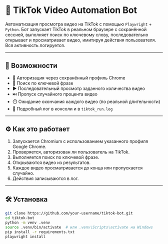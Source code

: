 # 🤖 TikTok Video Automation Bot

Автоматизация просмотра видео на TikTok с помощью `Playwright` + `Python`. Бот запускает TikTok в реальном браузере с сохранённой сессией, выполняет поиск по ключевому слову, последовательно открывает и просматривает видео, имитируя действия пользователя. Вся активность логируется.

---

## 🚀 Возможности

- 🔐 Авторизация через сохранённый профиль Chrome
- 🔎 Поиск по ключевой фразе
- ▶️ Последовательный просмотр заданного количества видео
- ⏭️ Пропуск случайного процента видео
- ⏱️ Ожидание окончания каждого видео (по реальной длительности)
- 📜 Подробный лог в консоли и в `tiktok_run.log`

---

## ⚙️ Как это работает

1. Запускается Chromium с использованием указанного профиля Google Chrome.
2. Проверяется, авторизован ли пользователь на TikTok.
3. Выполняется поиск по ключевой фразе.
4. Открываются видео из результатов.
5. Каждое видео просматривается до конца или пропускается случайно.
6. Действия записываются в лог.

---

## 🛠️ Установка

```bash
git clone https://github.com/your-username/tiktok-bot.git
cd tiktok-bot
python -m venv .venv
source .venv/bin/activate  # или .venv\Scripts\activate на Windows
pip install -r requirements.txt
playwright install
